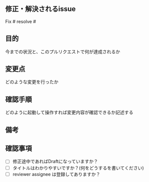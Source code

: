 ## 修正・解決されるissue

Fix #
resolve #

## 目的

今までの状況と、このプルリクエストで何が達成されるか

## 変更点

どのような変更を行ったか

## 確認手順

どのように起動して操作すれば変更内容が確認できるか記述する

## 備考

## 確認事項

- [ ] 修正途中であればDraftになっていますか？
- [ ] タイトルはわかりやすいですか？(何をどうするを書いてください)
- [ ] reviewer assignee は登録してありますか？

